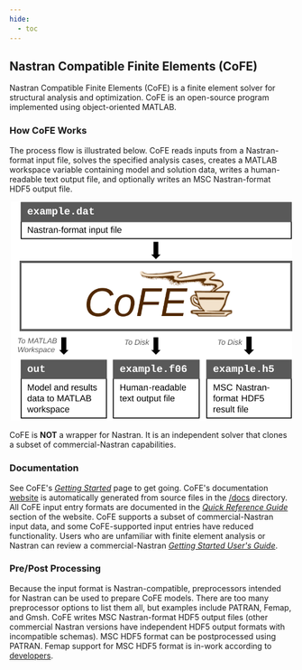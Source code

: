 ```yaml
---
hide:
  - toc
---
```

## Nastran Compatible Finite Elements (CoFE) 
Nastran Compatible Finite Elements (CoFE) is a finite element solver for structural analysis and optimization. CoFE is an open-source program implemented using object-oriented MATLAB.

### How CoFE Works
The process flow is illustrated below. CoFE reads inputs from a Nastran-format input file, solves the specified analysis cases, creates a MATLAB workspace variable containing model and solution data, writes a human-readable text output file, and optionally writes an MSC Nastran-format HDF5 output file.

<p align="center">
<img src="https://raw.githubusercontent.com/vtpasquale/web_assets/assets/img/inputOutput2.svg" width="500">
</p>

CoFE is **NOT** a wrapper for Nastran. It is an independent solver that clones a subset of commercial-Nastran capabilities.

### Documentation
See CoFE's [*Getting Started*](https://vtpasquale.github.io/NASTRAN_CoFE/1._Getting_Started/) page to get going. CoFE's documentation [website](https://vtpasquale.github.io/NASTRAN_CoFE/) is automatically generated from source files in the [/docs](https://github.com/vtpasquale/NASTRAN_CoFE/tree/version5/docs) directory. All CoFE input entry formats are documented in the [*Quick Reference Guide*](https://vtpasquale.github.io/NASTRAN_CoFE/quick_reference_guide/quick_reference_guide/) section of the website. CoFE supports a subset of commercial-Nastran input data, and some CoFE-supported input entries have reduced functionality. Users who are unfamiliar with finite element analysis or Nastran can review a commercial-Nastran [*Getting Started User's Guide*](https://www.google.com/search?q=Nastran+Getting+Started+User%E2%80%99s+Guide). 

### Pre/Post Processing
Because the input format is Nastran-compatible, preprocessors intended for Nastran can be used to prepare CoFE models. There are too many preprocessor options to list them all, but examples include PATRAN, Femap, and Gmsh. CoFE writes MSC Nastran-format HDF5 output files (other commercial Nastran versions have independent HDF5 output formats with incompatible schemas). MSC HDF5 format can be postprocessed using PATRAN. Femap support for MSC HDF5 format is in-work according to [developers]( https://community.sw.siemens.com/s/question/0D54O000061xpmj/femap-needs-to-better-support-msc-nastrans-newer-features-feature-requests). 